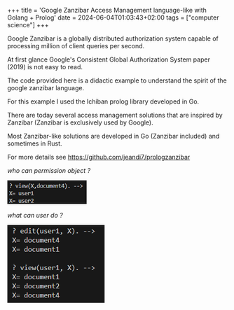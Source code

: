 +++
title = 'Google Zanzibar Access Management language-like with Golang + Prolog'
date = 2024-06-04T01:03:43+02:00
tags = ["computer science"]
+++

Google Zanzibar is a globally distributed authorization system capable of processing million of client queries per second.

At first glance Google's Consistent Global Authorization System paper (2019) is not easy to read.

The code provided here is a didactic example to understand the spirit of the google zanzibar language.

For this example I used the Ichiban prolog library developed in Go.

There are today several access management solutions that are inspired by Zanzibar (Zanzibar is exclusively used by Google).

Most Zanzibar-like solutions are developed in Go (Zanzibar included) and sometimes in Rust.

For more details see https://github.com/jeandi7/prologzanzibar

_who can permission object ?_

![Image](./images/question2.png)

_what can user do ?_ 

![Image](./images/question3.png)

